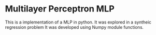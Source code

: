 # Multilayer Perceptron MLP
This is a implementation of a MLP in python. It was explored in a syntheic regression problem 
It was developed using  Numpy module functions. 
